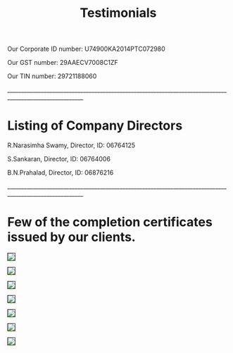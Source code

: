 ﻿---
layout: page
title: Testimonials
permalink: /Testimonials/
---



<p> Our Corporate ID number: U74900KA2014PTC072980 </p>

<p> Our GST number: 29AAECV7008C1ZF </p>

<p> Our TIN number: 29721188060 </p>
<p> _________________________________________________________________________________________________________ </p>



<h1> Listing of Company Directors </h1>

<p> R.Narasimha Swamy, Director, ID: 06764125</p>
<p> S.Sankaran, Director, ID: 06764006</p>
<p> B.N.Prahalad, Director, ID: 06876216</p>


<p> _________________________________________________________________________________________________________ </p>

<p>                                                          </p>

<p style="color: blue">
<h1>Few of the completion certificates issued by our clients. </h1>



<img src = "/Photos/CC by Mythic Society.jpg" border = "1" />
<p></p>

<p></p>
<img src = "/Photos/CC by VVS.jpg" border = "1" />
<p></p>


<p></p>
<img src = "/Photos/CC by iNurture.jpg" border = "1" />
<p></p>

<p></p>
<img src = "/Photos/Completion certificate from BEC.jpg" border = "1" />
<p></p>

<img src = "/Photos/Completion certificate from Myrada.jpg" border = "1" />
<p></p>

<img src = "/Photos/Completion certificate from SVYM.jpg" border = "1" />
<p></p>

<img src = "/Photos/Completion certificate from MET.jpg" border = "1" />
<p></p>
